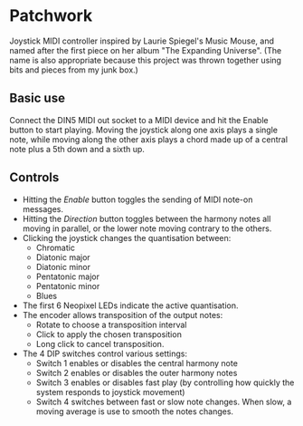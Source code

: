 # Patchwork
Joystick MIDI controller inspired by Laurie Spiegel's Music Mouse, and named after the first piece on her album "The Expanding Universe".
(The name is also appropriate because this project was thrown together using bits and pieces from my junk box.)

## Basic use
Connect the DIN5 MIDI out socket to a MIDI device and hit the Enable button to start playing.  Moving the joystick along one axis plays a single note, while moving along the other axis plays a chord made up of a central note plus a 5th down and a sixth up.

## Controls

- Hitting the *Enable* button toggles the sending of MIDI note-on messages.
- Hitting the *Direction* button toggles between the harmony notes all moving in parallel, or the lower note moving contrary to the others.
- Clicking the joystick changes the quantisation between:
  - Chromatic
  - Diatonic major
  - Diatonic minor
  - Pentatonic major
  - Pentatonic minor 
  - Blues
- The first 6 Neopixel LEDs indicate the active quantisation.
- The encoder allows transposition of the output notes:
  - Rotate to choose a transposition interval
  - Click to apply the chosen transposition
  - Long click to cancel transposition.
- The 4 DIP switches control various settings:
  - Switch 1 enables or disables the central harmony note
  - Switch 2 enables or disables the outer harmony notes
  - Switch 3 enables or disables fast play (by controlling how quickly the system responds to joystick movement)
  - Switch 4 switches between fast or slow note changes. When slow, a moving average is use to smooth the notes changes.
